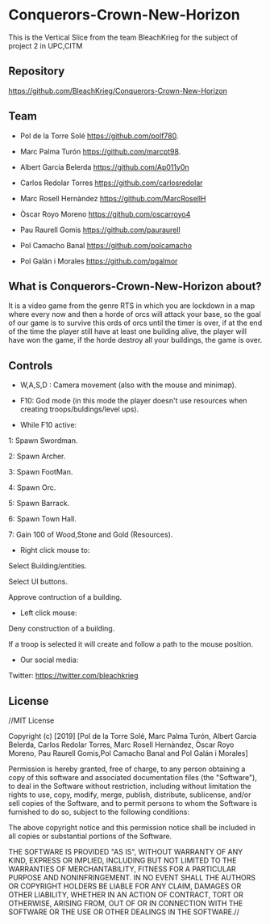 # Conquerors-Crown-New-Horizon
This is the Vertical Slice from the team BleachKrieg for the subject of project 2 in UPC,CITM

## Repository
<https://github.com/BleachKrieg/Conquerors-Crown-New-Horizon>

## Team
- Pol de la Torre Solé https://github.com/polf780.

- Marc Palma Turón https://github.com/marcpt98.

- Albert Garcia Belerda https://github.com/Ap011y0n

- Carlos Redolar Torres https://github.com/carlosredolar

- Marc Rosell Hernàndez https://github.com/MarcRosellH

- Òscar Royo Moreno https://github.com/oscarroyo4

- Pau Raurell Gomis https://github.com/pauraurell

- Pol Camacho Banal https://github.com/polcamacho

- Pol Galán i Morales https://github.com/pgalmor

## What is Conquerors-Crown-New-Horizon about?
It is a video game from the genre RTS in which you are lockdown in a map where every now and then a horde of orcs will attack your base, so the goal of our game is to survive this ords of orcs until the timer is over, if at the end of the time the player still have at least one building alive, the player will have won the game, if the horde destroy all your buildings, the game is over.

## Controls 

- W,A,S,D : Camera movement (also with the mouse and minimap).

- F10: God mode (in this mode the player doesn't use resources when creating troops/buldings/level ups).

- While F10 active:

1: Spawn Swordman.

2: Spawn Archer.

3: Spawn FootMan.

4: Spawn Orc.

5: Spawn Barrack.

6: Spawn Town Hall.

7: Gain 100 of Wood,Stone and Gold (Resources).


- Right click mouse to: 

Select Building/entities.

Select UI buttons.

Approve contruction of a building.

- Left click mouse: 

Deny construction of a building.

If a troop is selected it will create and follow a path to the mouse position.  

- Our social media: 

Twitter: https://twitter.com/bleachkrieg

## License
//MIT License

Copyright (c) [2019] [Pol de la Torre Solé, Marc Palma Turón, Albert Garcia Belerda, Carlos Redolar Torres, Marc Rosell Hernàndez, Òscar Royo Moreno, Pau Raurell Gomis,Pol Camacho Banal and Pol Galán i Morales]

Permission is hereby granted, free of charge, to any person obtaining a copy of this software and associated documentation files (the "Software"), to deal in the Software without restriction, including without limitation the rights to use, copy, modify, merge, publish, distribute, sublicense, and/or sell copies of the Software, and to permit persons to whom the Software is furnished to do so, subject to the following conditions:

The above copyright notice and this permission notice shall be included in all copies or substantial portions of the Software.

THE SOFTWARE IS PROVIDED "AS IS", WITHOUT WARRANTY OF ANY KIND, EXPRESS OR IMPLIED, INCLUDING BUT NOT LIMITED TO THE WARRANTIES OF MERCHANTABILITY, FITNESS FOR A PARTICULAR PURPOSE AND NONINFRINGEMENT. IN NO EVENT SHALL THE AUTHORS OR COPYRIGHT HOLDERS BE LIABLE FOR ANY CLAIM, DAMAGES OR OTHER LIABILITY, WHETHER IN AN ACTION OF CONTRACT, TORT OR OTHERWISE, ARISING FROM, OUT OF OR IN CONNECTION WITH THE SOFTWARE OR THE USE OR OTHER DEALINGS IN THE SOFTWARE.//
